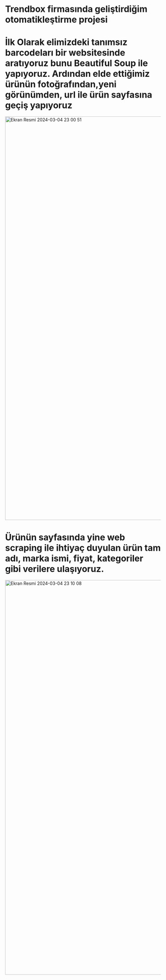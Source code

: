 # Trendbox firmasında geliştirdiğim otomatikleştirme projesi

# İlk Olarak elimizdeki tanımsız barcodeları bir websitesinde aratıyoruz bunu Beautiful Soup ile yapıyoruz. Ardından elde ettiğimiz ürünün fotoğrafından,yeni görünümden, url ile ürün sayfasına geçiş yapıyoruz

<img width="1304" alt="Ekran Resmi 2024-03-04 23 00 51" src="https://github.com/omertascioglu/web_scraping_in_website/assets/33811400/21c6a894-ad8c-43a3-8e64-217c21fe721c">

# Ürünün sayfasında yine web scraping ile ihtiyaç duyulan ürün tam adı, marka ismi, fiyat, kategoriler gibi verilere ulaşıyoruz.

<img width="1275" alt="Ekran Resmi 2024-03-04 23 10 08" src="https://github.com/omertascioglu/web_scraping_in_website/assets/33811400/9928b66e-aa43-429e-a7fe-e1b76e1936f7">
